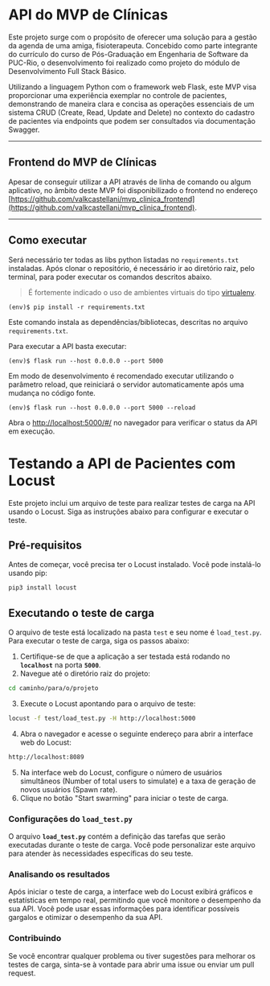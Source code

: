# API do MVP de Clínicas

Este projeto surge com o propósito de oferecer uma solução para a gestão da agenda de uma amiga, fisioterapeuta. Concebido como parte integrante do currículo do curso de Pós-Graduação em Engenharia de Software da PUC-Rio, o desenvolvimento foi realizado como projeto do módulo de Desenvolvimento Full Stack Básico.

Utilizando a linguagem Python com o framework web Flask, este MVP visa proporcionar uma experiência exemplar no controle de pacientes, demonstrando de maneira clara e concisa as operações essenciais de um sistema CRUD (Create, Read, Update and Delete) no contexto do cadastro de pacientes via endpoints que podem ser consultados via documentação Swagger.

---

## Frontend do MVP de Clínicas

Apesar de conseguir utilizar a API através de linha de comando ou algum aplicativo, no âmbito deste MVP foi disponibilizado o frontend no endereço [https://github.com/valkcastellani/mvp_clinica_frontend](https://github.com/valkcastellani/mvp_clinica_frontend).

---
## Como executar 


Será necessário ter todas as libs python listadas no `requirements.txt` instaladas.
Após clonar o repositório, é necessário ir ao diretório raiz, pelo terminal, para poder executar os comandos descritos abaixo.

> É fortemente indicado o uso de ambientes virtuais do tipo [virtualenv](https://virtualenv.pypa.io/en/latest/installation.html).

```
(env)$ pip install -r requirements.txt
```

Este comando instala as dependências/bibliotecas, descritas no arquivo `requirements.txt`.

Para executar a API  basta executar:

```
(env)$ flask run --host 0.0.0.0 --port 5000
```

Em modo de desenvolvimento é recomendado executar utilizando o parâmetro reload, que reiniciará o servidor
automaticamente após uma mudança no código fonte. 

```
(env)$ flask run --host 0.0.0.0 --port 5000 --reload
```

Abra o [http://localhost:5000/#/](http://localhost:5000/#/) no navegador para verificar o status da API em execução.


# Testando a API de Pacientes com Locust

Este projeto inclui um arquivo de teste para realizar testes de carga na API usando o Locust. Siga as instruções abaixo para configurar e executar o teste.

## Pré-requisitos

Antes de começar, você precisa ter o Locust instalado. Você pode instalá-lo usando pip:

```bash
pip3 install locust
```

## Executando o teste de carga

O arquivo de teste está localizado na pasta `test` e seu nome é `load_test.py`. Para executar o teste de carga, siga os passos abaixo:

 1. Certifique-se de que a aplicação a ser testada está rodando no **`localhost`** na porta **`5000`**.
 2. Navegue até o diretório raiz do projeto: 
```bash
cd caminho/para/o/projeto
```
 3. Execute o Locust apontando para o arquivo de teste:
```bash
locust -f test/load_test.py -H http://localhost:5000
```
 4. Abra o navegador e acesse o seguinte endereço para abrir a interface web do Locust:
```bash
http://localhost:8089
```
 5. Na interface web do Locust, configure o número de usuários simultâneos (Number of total users to simulate) e a taxa de geração de novos usuários (Spawn rate).
 6. Clique no botão "Start swarming" para iniciar o teste de carga.

### Configurações do `load_test.py`

O arquivo **`load_test.py`** contém a definição das tarefas que serão executadas durante o teste de carga. Você pode personalizar este arquivo para atender às necessidades específicas do seu teste.

### Analisando os resultados

Após iniciar o teste de carga, a interface web do Locust exibirá gráficos e estatísticas em tempo real, permitindo que você monitore o desempenho da sua API. Você pode usar essas informações para identificar possíveis gargalos e otimizar o desempenho da sua API.

### Contribuindo

Se você encontrar qualquer problema ou tiver sugestões para melhorar os testes de carga, sinta-se à vontade para abrir uma issue ou enviar um pull request.
